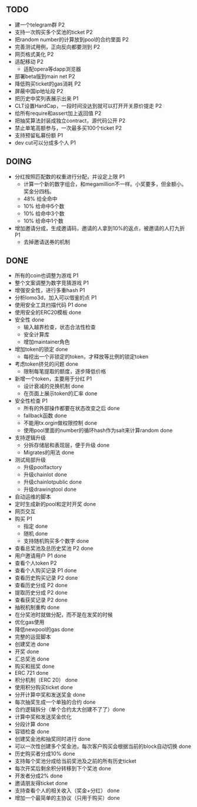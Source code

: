 ## TODO
 * 建一个telegram群 P2
 * 支持一次购买多个奖池的ticket P2
 * 把random number的计算放到pool的合约里面 P2
 * 完善测试用例，正向反向都要测到 P2
 * 网页格式美化 P2
 * 适配移动 P2
   * 适配opera等dapp浏览器
 * 部署beta版到main net P2
 * 降低购买ticket的gas消耗 P2
 * 屏蔽中国ip地址段 P2
 * 把历史中奖列表展示出来 P1
 * CLT设置HardCap，一段时间没达到就可以打开开关原价提走  P2
 * 给所有require和assert加上返回值 P2
 * 把抽奖算法封装成独立contract，源代码公开 P2
 * 禁止单笔高额参与，一次最多买100个ticket P2
 * 支持预留私募份额 P1
 * dev cut可以分成多个人 P1


## DOING
 * 分红按照匹配数的权重进行分配，并设定上限 P1
   * 计算一个新的数字组合，和megamillion不一样。小奖要多，但金额小。奖金分四档。
    * 48% 给全命中
    * 10% 给命中5个数
    * 10% 给命中3个数
    * 10% 给命中1个数
 * 增加邀请分成，生成邀请码，邀请的人拿到10%的返点，被邀请的人打九折 P1
   * 去掉邀请送券的机制

## DONE
 * 所有的coin也调整为游戏 P1
 * 整个文案调整为数字竞猜游戏 P1 
 * 增强安全性，进行多重hash P1
 * 分析lomo3d，加入可以借鉴的点 P1
 * 使用安全工具扫描代码 P1 done
 * 使用安全的ERC20模板 done
 * 安全性 done
   * 输入越界检查，状态合法性检查
   * 安全计算库
   * 增加maintainer角色
 * 增加token的锁定 done
   * 每挖出一个非锁定的token，才释放等比例的锁定token
 * 考虑token挤兑的问题 done
   * 限制每笔提取的额度，逐步降低价格
 * 新增一个token，主要用于分红 P1
   * 设计衰减的兑换机制 done
   * 在页面上展示token的汇率 done
 * 安全性检查 P1
   * 所有的外部操作都要在状态改变之后 done
   * fallback函数 done
   * 不能用tx.orgin做权限控制 done
   * 使用pool里面的number的循环hash作为salt来计算random done
 * 支持逻辑升级
   * 分拆存储层和表现层，便于升级 done
   * Migrates的用法 done
 * 测试局部升级
    * 升级poolfactory
    * 升级chainlot done
    * 升级chainlotpublic done
    * 升级drawingtool done
 * 自动运维的脚本
  * 定时生成新的pool和定时开奖 done
 * 网页交互 
  * 购买 P1 
    * 指定 done
    * 随机 done
    * 支持随机购买多个数字 done
  * 查看总奖池及总历史奖池 P2 done
  * 用户邀请用户 P1 done
  * 查看个人token P2
  * 查看个人购买记录 P1 done
  * 查看历史购买记录 P2 done
  * 查看历史分成 P2 done
  * 提取历史分成 P2 done
  * 查看获奖记录 P2 done
 * 抽税机制重构 done
  * 在分奖池时就做分配，而不是在发奖的时候
 * 优化gas使用
  * 降低newpool的gas done
 * 完整的运营脚本
  * 创建奖池 done
  * 开奖 done
  * 汇总奖池 done
 * 购买和摇奖 done
 * ERC 721 done
 * 积分机制（ERC 20） done
 * 使用积分购买ticket done
 * 分开计算中奖和发送奖金 done
 * 每次抽奖生成一个单独的合约 done
 * 合约逻辑拆分（单个合约太大创建不了了）done
 * 计算中奖和发送奖金优化
  * 分段计算 done
  * 容错检查 done
  * 创建奖金池和抽奖同时进行 done
  * 可以一次性创建多个奖金池，每次客户购买会根据当前的block自动切换 done
 * 历史购买者分成10% done
  * 支持每个奖池分成给当前奖池及之前的所有历史ticket
 * 每次开奖后剩余积分转移到下个奖池 done
 * 开发者分成2% done
 * 邀请朋友得ticket done
 * 支持查看个人的相关收入（奖金+分红） done
 * 增加一个最简单的主协议（只用于购买）done
